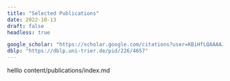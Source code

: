 ```yaml
---
title: "Selected Publications"
date: 2022-10-13
draft: false
headless: true

google_scholar: "https://scholar.google.com/citations?user=KBiHfLQAAAAJ"
dblp: "https://dblp.uni-trier.de/pid/226/4657"
---
```


helllo  content/publications/index.md